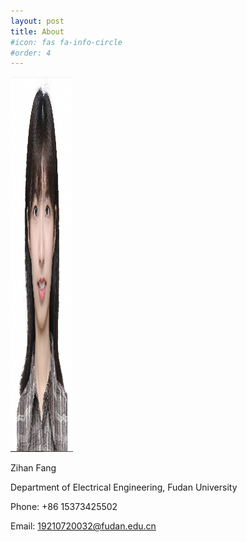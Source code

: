 ```yaml
---
layout: post
title: About
#icon: fas fa-info-circle
#order: 4
---
```


<img src="/profile.png" alt="Desktop View" width="800" height="600" style="max-width: 100px" class="left" data-proofer-ignore>

Zihan Fang

Department of Electrical Engineering, Fudan University

Phone: +86 15373425502 

Email: 19210720032@fudan.edu.cn 

